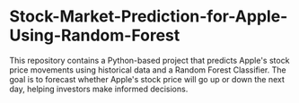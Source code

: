 # Stock-Market-Prediction-for-Apple-Using-Random-Forest
This repository contains a Python-based project that predicts Apple's stock price movements using historical data and a Random Forest Classifier. The goal is to forecast whether Apple's stock price will go up or down the next day, helping investors make informed decisions.
